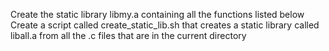 Create the static library libmy.a containing all the functions listed below
Create a script called create_static_lib.sh that creates a static library called liball.a from all the .c files that are in the current directory

